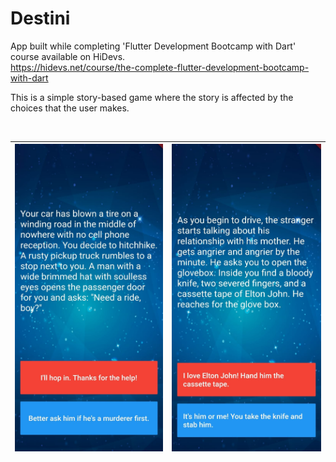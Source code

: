 # Destini

App built while completing 'Flutter Development Bootcamp with Dart' course available on HiDevs. <br/>
https://hidevs.net/course/the-complete-flutter-development-bootcamp-with-dart

This is a simple story-based game where the story is affected by the choices that the user makes.

<br/>

![alt](https://github.com/1psrishti/Destini/blob/master/screenshots/1.jpeg?raw=true) | ![alt](https://github.com/1psrishti/Destini/blob/master/screenshots/2.jpeg?raw=true)
----- | -----
